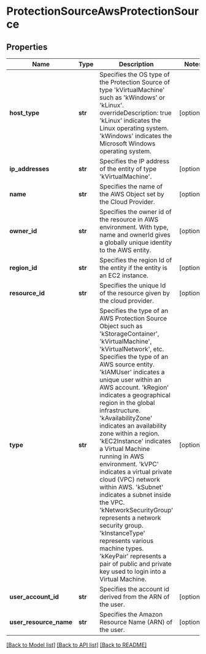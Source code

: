 # ProtectionSourceAwsProtectionSource

## Properties
Name | Type | Description | Notes
------------ | ------------- | ------------- | -------------
**host_type** | **str** | Specifies the OS type of the Protection Source of type &#39;kVirtualMachine&#39; such as &#39;kWindows&#39; or &#39;kLinux&#39;. overrideDescription: true &#39;kLinux&#39; indicates the Linux operating system. &#39;kWindows&#39; indicates the Microsoft Windows operating system. | [optional] 
**ip_addresses** | **str** | Specifies the IP address of the entity of type &#39;kVirtualMachine&#39;. | [optional] 
**name** | **str** | Specifies the name of the AWS Object set by the Cloud Provider. | [optional] 
**owner_id** | **str** | Specifies the owner id of the resource in AWS environment. With type, name and ownerId gives a globally unique identity to the AWS entity. | [optional] 
**region_id** | **str** | Specifies the region Id of the entity if the entity is an EC2 instance. | [optional] 
**resource_id** | **str** | Specifies the unique Id of the resource given by the cloud provider. | [optional] 
**type** | **str** | Specifies the type of an AWS Protection Source Object such as &#39;kStorageContainer&#39;, &#39;kVirtualMachine&#39;, &#39;kVirtualNetwork&#39;, etc. Specifies the type of an AWS source entity. &#39;kIAMUser&#39; indicates a unique user within an AWS account. &#39;kRegion&#39; indicates a geographical region in the global infrastructure. &#39;kAvailabilityZone&#39; indicates an availability zone within a region. &#39;kEC2Instance&#39; indicates a Virtual Machine running in AWS environment. &#39;kVPC&#39; indicates a virtual private cloud (VPC) network within AWS. &#39;kSubnet&#39; indicates a subnet inside the VPC. &#39;kNetworkSecurityGroup&#39; represents a network security group. &#39;kInstanceType&#39; represents various machine types. &#39;kKeyPair&#39; represents a pair of public and private key used to login into a Virtual Machine. | [optional] 
**user_account_id** | **str** | Specifies the account id derived from the ARN of the user. | [optional] 
**user_resource_name** | **str** | Specifies the Amazon Resource Name (ARN) of the user. | [optional] 

[[Back to Model list]](../README.md#documentation-for-models) [[Back to API list]](../README.md#documentation-for-api-endpoints) [[Back to README]](../README.md)


